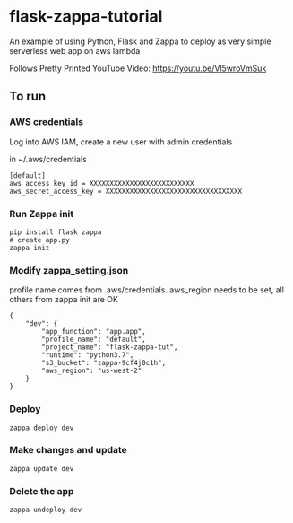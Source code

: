 # flask-zappa-tutorial

An example of using Python, Flask and Zappa to deploy as very simple serverless web app on aws lambda

Follows Pretty Printed YouTube Video: https://youtu.be/Vl5wroVmSuk

## To run

### AWS credentials

Log into AWS IAM, create a new user with admin credentials

in ~/.aws/credentials

```
[default]
aws_access_key_id = XXXXXXXXXXXXXXXXXXXXXXXXXX
aws_secret_access_key = XXXXXXXXXXXXXXXXXXXXXXXXXXXXXXXXXX
```

### Run Zappa init

```
pip install flask zappa
# create app.py
zappa init
```

### Modify zappa_setting.json

profile name comes from .aws/credentials. aws_region needs to be set, all others from zappa init are OK

```
{
    "dev": {
        "app_function": "app.app",
        "profile_name": "default",
        "project_name": "flask-zappa-tut",
        "runtime": "python3.7",
        "s3_bucket": "zappa-9cf4j0c1h",
        "aws_region": "us-west-2"
    }
}
```

### Deploy 

```
zappa deploy dev
```

### Make changes and update

```
zappa update dev
```

### Delete the app

```
zappa undeploy dev
```
